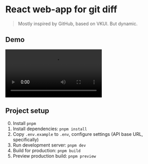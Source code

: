 # React web-app for git diff

> Mostly inspired by GitHub, based on VKUI. But dynamic.

## Demo

![demo](./resources/demo.mp4)

## Project setup

0. Install `pnpm`
1. Install dependencies: `pnpm install`
2. Copy `.env.example` to `.env`, configure settings (API base URL, specifically)
3. Run development server: `pnpm dev`
4. Build for production: `pnpm build`
5. Preview production build: `pnpm preview`
